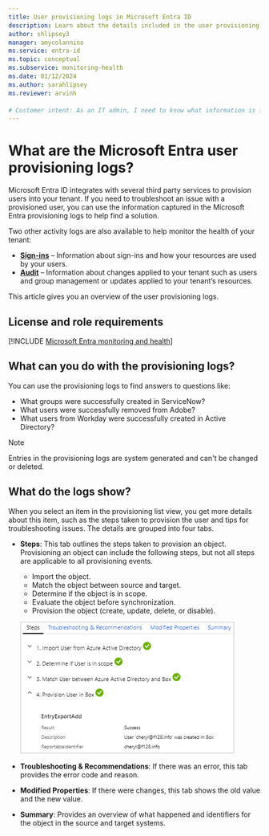 ```yaml
---
title: User provisioning logs in Microsoft Entra ID
description: Learn about the details included in the user provisioning logs in Microsoft Entra ID for when users are provisioned by a third party service.
author: shlipsey3
manager: amycolannino
ms.service: entra-id
ms.topic: conceptual
ms.subservice: monitoring-health
ms.date: 01/12/2024
ms.author: sarahlipsey
ms.reviewer: arvinh

# Customer intent: As an IT admin, I need to know what information is included in the Microsoft Entra user provisioning logs so I know what to look for when I need to troubleshoot an issue.
---
```


# What are the Microsoft Entra user provisioning logs?

Microsoft Entra ID integrates with several third party services to provision users into your tenant. If you need to troubleshoot an issue with a provisioned user, you can use the information captured in the Microsoft Entra provisioning logs to help find a solution.

Two other activity logs are also available to help monitor the health of your tenant:

- **[Sign-ins](concept-sign-ins.md)** – Information about sign-ins and how your resources are used by your users.
- **[Audit](concept-audit-logs.md)** – Information about changes applied to your tenant such as users and group management or updates applied to your tenant’s resources.

This article gives you an overview of the user provisioning logs.

## License and role requirements

[!INCLUDE [Microsoft Entra monitoring and health](../../includes/licensing-monitoring-health.md)]

## What can you do with the provisioning logs?

You can use the provisioning logs to find answers to questions like:

- What groups were successfully created in ServiceNow?
- What users were successfully removed from Adobe?
- What users from Workday were successfully created in Active Directory?

> [!NOTE]
> Entries in the provisioning logs are system generated and can't be changed or deleted.

## What do the logs show?

When you select an item in the provisioning list view, you get more details about this item, such as the steps taken to provision the user and tips for troubleshooting issues. The details are grouped into four tabs.

- **Steps**: This tab outlines the steps taken to provision an object. Provisioning an object can include the following steps, but not all steps are applicable to all provisioning events.
  
  - Import the object.
  - Match the object between source and target.
  - Determine if the object is in scope.
  - Evaluate the object before synchronization.
  - Provision the object (create, update, delete, or disable).

  ![Screenshot shows the provisioning steps on the Steps tab.](./media/concept-provisioning-logs/steps.png "Filter")

- **Troubleshooting & Recommendations**: If there was an error, this tab provides the error code and reason. 

- **Modified Properties**: If there were changes, this tab shows the old value and the new value.

- **Summary**: Provides an overview of what happened and identifiers for the object in the source and target systems.